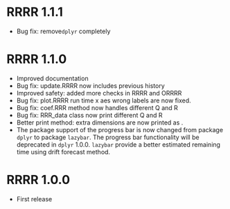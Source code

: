 # RRRR 1.1.1

* Bug fix: remove`dplyr` completely

# RRRR 1.1.0

* Improved documentation
* Bug fix: update.RRRR now includes previous history
* Improved safety: added more checks in RRRR and ORRRR
* Bug fix: plot.RRRR run time x aes wrong labels are now fixed.
* Bug fix: coef.RRR method now handles different Q and R
* Bug fix: RRR_data class now print different Q and R
* Better print method: extra dimensions are now printed as <unspecified>.
* The package support of the progress bar is now changed from package `dplyr` to package `lazybar`. The progress bar functionality will be deprecated in `dplyr` 1.0.0. `lazybar` provide a better estimated remaining time using drift forecast method.


# RRRR 1.0.0

* First release
